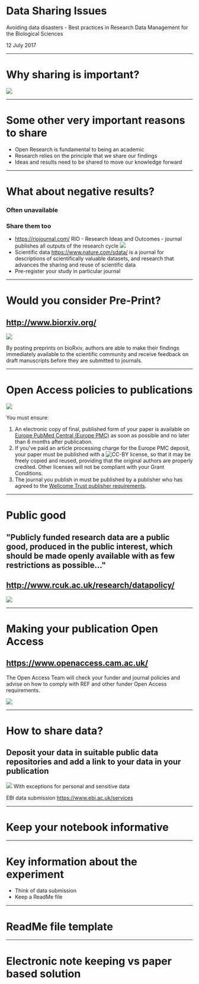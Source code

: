 # Data Sharing Issues

Avoiding data disasters - Best practices in Research Data Management for the Biological Sciences

12 July 2017

---
# Why sharing is important?

![](images/sharing.png)

---
# Some other very important reasons to share

- Open Research is fundamental to being an academic
- Research relies on the principle that we share our findings
- Ideas and results need to be shared to move our knowledge forward

---
# What about negative results?

### Often unavailable
### Share them too
- https://riojournal.com/ RIO - Research Ideas and Outcomes - journal publishes all outputs of the research cycle
![](images/rio.jpg)
- Scientific data https://www.nature.com/sdata/ is a journal for descriptions of scientifically valuable datasets, and research that advances the sharing and reuse of scientific data
- Pre-register your study in particular journal


---
# Would you consider Pre-Print?

## http://www.biorxiv.org/

![](images/biorxiv.png)

By posting preprints on bioRxiv, authors are able to make their findings immediately available to the scientific community and receive feedback on draft manuscripts before they are submitted to journals.

---
# Open Access policies to publications
![](images/cruk.png)

You must ensure:
1. An electronic copy of final, published form of your paper is available on [Europe PubMed Central (Europe PMC)](https://europepmc.org/) as soon as possible and no later than 6 months after publication.
1. If you've paid an article processing charge for the Europe PMC deposit, your paper must be published with a ![CC-BY](images/ccby.png) license, so that it may be freely copied and reused, providing that the original authors are properly credited. Other licenses will not be compliant with your Grant Conditions.
1. The journal you publish in must be published by a publisher who has agreed to the [Wellcome Trust publisher requirements](https://wellcome.ac.uk/funding/managing-grant/publisher-requirements).

---
# Public good

## "Publicly funded research data are a public good, produced in the public interest, which should be made openly available with as few restrictions as possible..."

## http://www.rcuk.ac.uk/research/datapolicy/

![](images/researchcouncilsuk.jpg)

---
# Making your publication Open Access

## https://www.openaccess.cam.ac.uk/

The Open Access Team will check your funder and journal policies and advise on how to comply with REF and other funder Open Access requirements.

![](images/openaccess-cam.png)

---
# How to share data?

## Deposit your data in suitable public data repositories and add a link to your data in your publication

![](images/warning.png) With exceptions for personal and sensitive data

EBI data submission
https://www.ebi.ac.uk/services



---
# Keep your notebook informative

---

# Key information about the experiment

- Think of data submission
- Keep a ReadMe file

---

# ReadMe file template

---

# Electronic note keeping vs paper based solution
